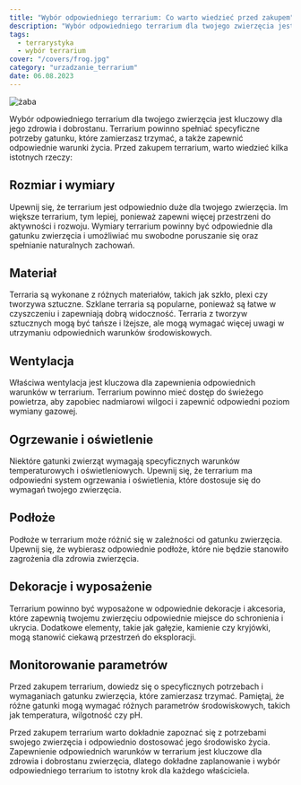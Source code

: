 ```yaml
---
title: "Wybór odpowiedniego terrarium: Co warto wiedzieć przed zakupem"
description: "Wybór odpowiedniego terrarium dla twojego zwierzęcia jest kluczowy dla jego zdrowia i dobrostanu. Terrarium powinno spełniać specyficzne potrzeby gatunku, które zamierzasz trzymać, a także zapewnić odpowiednie warunki życia."
tags:
  - terrarystyka
  - wybór terrarium
cover: "/covers/frog.jpg"
category: "urzadzanie_terrarium"
date: 06.08.2023
---
```


![żaba](/covers/frog.jpg)

Wybór odpowiedniego terrarium dla twojego zwierzęcia jest kluczowy dla jego zdrowia i dobrostanu. Terrarium powinno spełniać specyficzne potrzeby gatunku, które zamierzasz trzymać, a także zapewnić odpowiednie warunki życia. Przed zakupem terrarium, warto wiedzieć kilka istotnych rzeczy:

## Rozmiar i wymiary

Upewnij się, że terrarium jest odpowiednio duże dla twojego zwierzęcia. Im większe terrarium, tym lepiej, ponieważ zapewni więcej przestrzeni do aktywności i rozwoju. Wymiary terrarium powinny być odpowiednie dla gatunku zwierzęcia i umożliwiać mu swobodne poruszanie się oraz spełnianie naturalnych zachowań.

## Materiał

Terraria są wykonane z różnych materiałów, takich jak szkło, plexi czy tworzywa sztuczne. Szklane terraria są popularne, ponieważ są łatwe w czyszczeniu i zapewniają dobrą widoczność. Terraria z tworzyw sztucznych mogą być tańsze i lżejsze, ale mogą wymagać więcej uwagi w utrzymaniu odpowiednich warunków środowiskowych.

## Wentylacja

Właściwa wentylacja jest kluczowa dla zapewnienia odpowiednich warunków w terrarium. Terrarium powinno mieć dostęp do świeżego powietrza, aby zapobiec nadmiarowi wilgoci i zapewnić odpowiedni poziom wymiany gazowej.

## Ogrzewanie i oświetlenie

Niektóre gatunki zwierząt wymagają specyficznych warunków temperaturowych i oświetleniowych. Upewnij się, że terrarium ma odpowiedni system ogrzewania i oświetlenia, które dostosuje się do wymagań twojego zwierzęcia.

## Podłoże

Podłoże w terrarium może różnić się w zależności od gatunku zwierzęcia. Upewnij się, że wybierasz odpowiednie podłoże, które nie będzie stanowiło zagrożenia dla zdrowia zwierzęcia.

## Dekoracje i wyposażenie

Terrarium powinno być wyposażone w odpowiednie dekoracje i akcesoria, które zapewnią twojemu zwierzęciu odpowiednie miejsce do schronienia i ukrycia. Dodatkowe elementy, takie jak gałęzie, kamienie czy kryjówki, mogą stanowić ciekawą przestrzeń do eksploracji.

## Monitorowanie parametrów

Przed zakupem terrarium, dowiedz się o specyficznych potrzebach i wymaganiach gatunku zwierzęcia, które zamierzasz trzymać. Pamiętaj, że różne gatunki mogą wymagać różnych parametrów środowiskowych, takich jak temperatura, wilgotność czy pH.

Przed zakupem terrarium warto dokładnie zapoznać się z potrzebami swojego zwierzęcia i odpowiednio dostosować jego środowisko życia. Zapewnienie odpowiednich warunków w terrarium jest kluczowe dla zdrowia i dobrostanu zwierzęcia, dlatego dokładne zaplanowanie i wybór odpowiedniego terrarium to istotny krok dla każdego właściciela.

